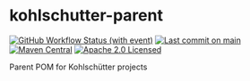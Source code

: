kohlschutter-parent
===================

[![GitHub Workflow Status (with event)](https://img.shields.io/github/actions/workflow/status/kohlschutter/kohlschutter-parent/codeql-analysis.yml?cacheSeconds=60)](https://github.com/kohlschutter/kohlschutter-parent/actions/workflows/codeql-analysis.yml) [![Last commit on main](https://img.shields.io/github/last-commit/kohlschutter/kohlschutter-parent/main)](https://github.com/kohlschutter/kohlschutter-parent/commits/main) [![Maven Central](https://img.shields.io/maven-central/v/com.kohlschutter/kohlschutter-parent)](https://search.maven.org/artifact/com.kohlschutter/kohlschutter-parent) [![Apache 2.0 Licensed](https://img.shields.io/github/license/kohlschutter/kohlschutter-parent)](https://github.com/kohlschutter/kohlschutter-parent/blob/main/NOTICE)

Parent POM for Kohlschütter projects
